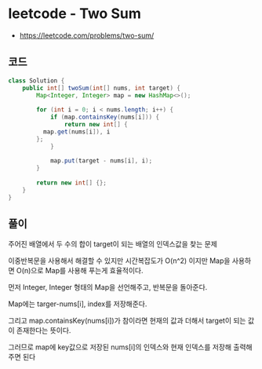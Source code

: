 # leetcode - Two Sum
- https://leetcode.com/problems/two-sum/

## 코드
```java
class Solution {
	public int[] twoSum(int[] nums, int target) {
		Map<Integer, Integer> map = new HashMap<>();
		
		for (int i = 0; i < nums.length; i++) {
			if (map.containsKey(nums[i])) {
				return new int[] { 
          map.get(nums[i]), i
        };
			}
			
			map.put(target - nums[i], i);
		}
		
		return new int[] {};
	}
}
```

## 풀이
주어진 배열에서 두 수의 합이 target이 되는 배열의 인덱스값을 찾는 문제 

이중반복문을 사용해서 해결할 수 있지만 시간복잡도가 O(n^2) 이지만 Map을 사용하면 O(n)으로 Map를 사용해 푸는게 효율적이다.

먼저 Integer, Integer 형태의 Map을 선언해주고, 반복문을 돌아준다.

Map에는 targer-nums[i], index를 저장해준다.

그리고 map.containsKey(nums[i])가 참이라면 현재의 값과 더해서 target이 되는 값이 존재한다는 뜻이다.

그러므로 map에 key값으로 저장된 nums[i]의 인덱스와 현재 인덱스를 저장해 출력해주면 된다
